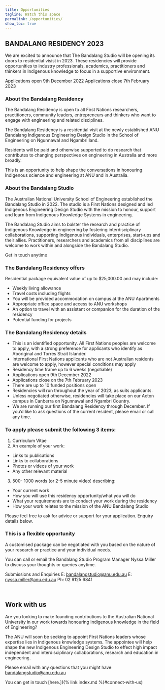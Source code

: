 ```yaml
---
title: Opportunities
tagline: Watch this space
permalink: /opportunities/
show_toc: true
---
```


## BANDALANG RESIDENCY 2023

We are excited to announce that The Bandalang Studio will be opening its doors to residential visist in 2023. These residencies will provide opportunities to industry professionals, academics, practitioners and thinkers in Indigenous knowledge to focus in a supportive environment. 


Applications open 9th December 2022 
Applications close 7th February 2023

### About the Bandalang Residency 

The Bandalang Residency is open to all First Nations researchers, practitioners, community leaders, entrepreneurs and thinkers who want to engage with engineering and related disciplines. 

The Bandalang Residency is a residential visit at the newly established ANU Bandalang Indigenous Engineering Design Studio in the School of Engineering on Ngunnawal and Ngambri land. 

Residents will be paid and otherwise supported to do research that contributes to changing perspectives on engineering in Australia and more broadly.   

This is an opportunity to help shape the conversations in honouring Indigenous science and engineering at ANU and in Australia. 

### About the Bandalang Studio 

The Australian National University School of Engineering established the Bandalang Studio in 2022. The studio is a First Nations designed and led Indigenous Engineering Design Studio with the mission to honour, support and learn from Indigenous Knowledge Systems in engineering.

The Bandalang Studio aims to bolster the research and practice of Indigenous Knowledge in engineering by fostering interdisciplinary collaborations, supporting Indigenous individuals, enterprises, start-ups and their allies. Practitioners, researchers and academics from all disciplines are welcome to work within and alongside the Bandalang Studio.

Get in touch anytime

### The Bandalang Residency offers

Residential package equivalent value of up to $25,000.00 and may include:
-	Weekly living allowance
-	Travel costs including flights 
-	You will be provided accommodation on campus at the ANU Apartments
-	Appropriate office space and access to ANU workshops
-	An option to travel with an assistant or companion for the duration of the residency
-	Potential funding for projects

### The Bandalang Residency details 

-	This is an identified opportunity. All First Nations peoples are welcome to apply, with a strong preference for applicants who identify as Aboriginal and Torres Strait Islander. 
-	International First Nations applicants who are not Australian residents are welcome to apply, however special conditions may apply
-	Residency time frame up to 6 weeks (negotiable)
-	Applications open 9th December 2022
-	Applications close on the 7th February 2023
-	There are up to 10 funded positions open
-	Residencies will run throughout the year of 2023, as suits applicants.
-	Unless negotiated otherwise, residencies will take place on our Acton campus in Canberra on Ngunnawal and Ngambri Country.
-	We are running our first Bandalang Residency through December. If you’d like to ask questions of the current resident, please email or call any time. 

### To apply please submit the following 3 items:

1.	Curriculum Vitae
2.	An example of your work:

-	Links to publications
-	Links to collaborations
-	Photos or videos of your work
-	Any other relevant material 

3.	500- 1000 words (or 2-5 minute video) describing:

-	Your current work
-	How you will use this residency opportunity/what you will do
-	What your requirements are to conduct your work during the residency
-	How your work relates to the mission of the ANU Bandalang Studio 

Please feel free to ask for advice or support for your application. Enquiry details below.

### This is a flexible opportunity 

A customised package can be negotiated with you based on the nature of your research or practice and your individual needs. 

You can call or email the Bandalang Studio Program Manager Nyssa Miller to discuss your thoughts or queries anytime.

Submissions and Enquiries
E: bandalangstudio@anu.edu.au
E: nyssa.miller@anu.edu.au
Ph: 02 6125 6841


<br/>


## Work with us

Are you looking to make founding contributions to the Australian National University in our work towards honouring Indigenous knowledge in the field of Engineering? 

The ANU will soon be seeking to appoint First Nations leaders whose expertise lies in Indigenous knowledge systems. The appointee will help shape the new Indigenous Engineering Design Studio to effect high impact independent and interdisciplinary collaborations, research and education in engineering. 


Please email with any questions that you might have bandalangstudio@anu.edu.au

You can get in touch [here.]({% link index.md %}#connect-with-us)

